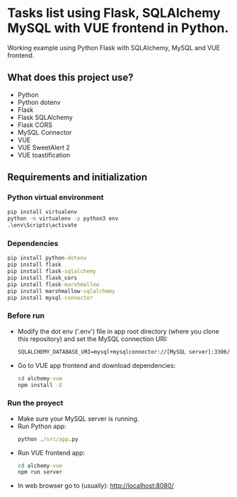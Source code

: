 # Tasks list using Flask, SQLAlchemy MySQL with VUE frontend in Python.
Working example using Python Flask with SQLAlchemy, MySQL and VUE frontend.

## What does this project use?
- Python
- Python dotenv
- Flask
- Flask SQLAlchemy
- Flask CORS
- MySQL Connector
- VUE
- VUE SweetAlert 2
- VUE toastification


## Requirements and initialization


### Python virtual environment
```cmd
pip install virtualenv
python -m virtualenv -p python3 env
.\env\Scripts\activate
```

### Dependencies
```cmd
pip install python-dotenv
pip install flask
pip install flask-sqlalchemy
pip install flask_cors
pip install flask-marshmallow
pip install marshmallow-sqlalchemy
pip install mysql-connector
```

### Before run
- Modify the dot env ('.env') file in app root directory (where you clone this repository) and set the MySQL connection URI:
  ```cmd
  SQLALCHEMY_DATABASE_URI=mysql+mysqlconnector://[MySQL server]:3306/[database]
  ```
- Go to VUE app frontend and download dependencies:
  ```cmd
  cd alchemy-vue
  npm install -E
  ```

### Run the proyect
- Make sure your MySQL server is running.
- Run Python app:
  ```cmd
  python ./src/app.py
  ```
- Run VUE frontend app:
  ```cmd
  cd alchemy-vue
  npm run server
  ```
- In web browser go to (usually): [http://localhost:8080/](http://localhost:8080/)

